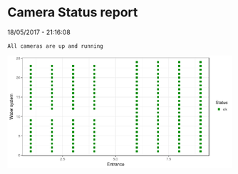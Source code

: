 Camera Status report
================
18/05/2017 - 21:16:08

    All cameras are up and running

![](camreport_files/figure-markdown_github/unnamed-chunk-2-1.png)
